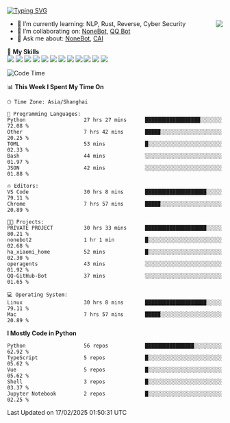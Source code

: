 [![Typing SVG](https://readme-typing-svg.herokuapp.com?size=25&duration=2500&color=8C43EA&vCenter=true&width=200&height=40&lines=Hi+there+%F0%9F%91%8B%F0%9F%8F%BB;I'm+yanyongyu)](https://git.io/typing-svg)

<a href="#">
  <img align="right" src="https://github-readme-stats.vercel.app/api?username=yanyongyu&count_private=true&show_icons=true&bg_color=15,f2f7fd,E0EAFC" />
</a>

- 🌱 I’m currently learning: NLP, Rust, Reverse, Cyber Security
- 👯 I’m collaborating on: [NoneBot](https://github.com/nonebot), [QQ Bot](https://github.com/Mrs4s/go-cqhttp)
- 💬 Ask me about: [NoneBot](https://github.com/nonebot), [CAI](https://github.com/cscs181/CAI)

🌟 **My Skills**  
![](https://img.shields.io/badge/-Python-3e74a2?style=flat-square&logo=Python&logoColor=fff)
![](https://img.shields.io/badge/-TypeScript-3178C6?style=flat-square&logo=TypeScript&logoColor=fff)
![](https://img.shields.io/badge/-Vue-4fc08d?style=flat-square&logo=Vue.js&logoColor=fff)
![](https://img.shields.io/badge/-React-2d98ce?style=flat-square&logo=React&logoColor=fff)
![](https://img.shields.io/badge/-FastAPI-009688?style=flat-square&logo=FastAPI&logoColor=fff)
![](https://img.shields.io/badge/-Linux-000000?style=flat-square&logo=Linux&logoColor=fff)
![](https://img.shields.io/badge/-Docker-2496ED?style=flat-square&logo=Docker&logoColor=fff)
![](https://img.shields.io/badge/-Kubernetes-326CE5?style=flat-square&logo=Kubernetes&logoColor=fff)
![](https://img.shields.io/badge/-GitHub%20Actions-2088FF?style=flat-square&logo=GitHubActions&logoColor=fff)
![](https://img.shields.io/badge/-PostgreSQL-4169E1?style=flat-square&logo=PostgreSQL&logoColor=fff)
![](https://img.shields.io/badge/-Redis-DC382D?style=flat-square&logo=Redis&logoColor=fff)
![](https://img.shields.io/badge/-MongoDB-47A248?style=flat-square&logo=MongoDB&logoColor=fff)

<!--START_SECTION:waka-->
![Code Time](http://img.shields.io/badge/Code%20Time-7%2C228%20hrs%2024%20mins-blue)

📊 **This Week I Spent My Time On** 

```text
🕑︎ Time Zone: Asia/Shanghai

💬 Programming Languages: 
Python                   27 hrs 27 mins      ██████████████████░░░░░░░   72.08 % 
Other                    7 hrs 42 mins       █████░░░░░░░░░░░░░░░░░░░░   20.25 % 
TOML                     53 mins             █░░░░░░░░░░░░░░░░░░░░░░░░   02.33 % 
Bash                     44 mins             ░░░░░░░░░░░░░░░░░░░░░░░░░   01.97 % 
JSON                     42 mins             ░░░░░░░░░░░░░░░░░░░░░░░░░   01.88 % 

🔥 Editors: 
VS Code                  30 hrs 8 mins       ████████████████████░░░░░   79.11 % 
Chrome                   7 hrs 57 mins       █████░░░░░░░░░░░░░░░░░░░░   20.89 % 

🐱‍💻 Projects: 
PRIVATE PROJECT          30 hrs 33 mins      ████████████████████░░░░░   80.21 % 
nonebot2                 1 hr 1 min          █░░░░░░░░░░░░░░░░░░░░░░░░   02.68 % 
ha_xiaomi_home           52 mins             █░░░░░░░░░░░░░░░░░░░░░░░░   02.30 % 
operagents               43 mins             ░░░░░░░░░░░░░░░░░░░░░░░░░   01.92 % 
QQ-GitHub-Bot            37 mins             ░░░░░░░░░░░░░░░░░░░░░░░░░   01.65 % 

💻 Operating System: 
Linux                    30 hrs 8 mins       ████████████████████░░░░░   79.11 % 
Mac                      7 hrs 57 mins       █████░░░░░░░░░░░░░░░░░░░░   20.89 % 
```

**I Mostly Code in Python** 

```text
Python                   56 repos            ████████████████░░░░░░░░░   62.92 % 
TypeScript               5 repos             █░░░░░░░░░░░░░░░░░░░░░░░░   05.62 % 
Vue                      5 repos             █░░░░░░░░░░░░░░░░░░░░░░░░   05.62 % 
Shell                    3 repos             █░░░░░░░░░░░░░░░░░░░░░░░░   03.37 % 
Jupyter Notebook         2 repos             █░░░░░░░░░░░░░░░░░░░░░░░░   02.25 % 
```




 Last Updated on 17/02/2025 01:50:31 UTC
<!--END_SECTION:waka-->
